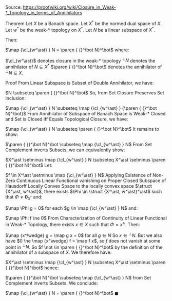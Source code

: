 # 

Source: https://proofwiki.org/wiki/Closure_in_Weak-*_Topology_in_terms_of_Annihilators

Theorem
Let $X$ be a Banach space. 
Let $X^\ast$ be the normed dual space of $X$. 
Let $w^\ast$ be the weak-$\ast$ topology on $X^\ast$.
Let $N$ be a linear subspace of $X^\ast$. 

Then: 

$\map {\cl_{w^\ast} } N = \paren { {}^\bot N}^\bot$
where:

$\cl_{w^\ast}$ denotes closure in the weak-$\ast$ topology
${}^\bot N$ denotes the annihilator of $N \subseteq X^\ast$
$\paren { {}^\bot N}^\bot$ denotes the annihilator of ${}^\bot N \subseteq X$.


Proof
From Linear Subspace is Subset of Double Annihilator, we have:

$N \subseteq \paren { {}^\bot N}^\bot$
So, from Set Closure Preserves Set Inclusion:

$\map {\cl_{w^\ast} } N \subseteq \map {\cl_{w^\ast} } {\paren { {}^\bot N}^\bot}$
From Annihilator of Subspace of Banach Space is Weak-* Closed and Set is Closed iff Equals Topological Closure, we have:

$\map {\cl_{w^\ast} } N \subseteq \paren { {}^\bot N}^\bot$
It remains to show:

$\paren { {}^\bot N}^\bot \subseteq \map {\cl_{w^\ast} } N$
From Set Complement inverts Subsets, we can equivalently show:

$X^\ast \setminus \map {\cl_{w^\ast} } N \subseteq X^\ast \setminus \paren { {}^\bot N}^\bot$
Let:

$f \in X^\ast \setminus \map {\cl_{w^\ast} } N$
Applying Existence of Non-Zero Continuous Linear Functional vanishing on Proper Closed Subspace of Hausdorff Locally Convex Space to the locally convex space $\struct {X^\ast, w^\ast}$, there exists $\Phi \in \struct {X^\ast, w^\ast}^\ast$ such that $\Phi \ne {\mathbf 0}_{X^\ast}$ and:

$\map \Phi g = 0$ for each $g \in \map {\cl_{w^\ast} } N$
and:

$\map \Phi f \ne 0$
From Characterization of Continuity of Linear Functional in Weak-* Topology, there exists $x \in X$ such that $\Phi = x^\wedge$. 
Then: 

$\map {x^\wedge} g = \map g x = 0$ for all $g \in N$
So $x \in {}^\bot N$.
But we also have $0 \ne \map {x^\wedge} f = \map f x$, so $f$ does not vanish at some point in ${}^\bot N$.
So $f \not \in \paren { {}^\bot N}^\bot$ by the definition of the annihilator of a subspace of $X$. 
We therefore have:

$X^\ast \setminus \map {\cl_{w^\ast} } N \subseteq X^\ast \setminus \paren { {}^\bot N}^\bot$
hence:

$\paren { {}^\bot N}^\bot \subseteq \map {\cl_{w^\ast} } N$
from Set Complement inverts Subsets.
We conclude:

$\map {\cl_{w^\ast} } N = \paren { {}^\bot N}^\bot$
$\blacksquare$





